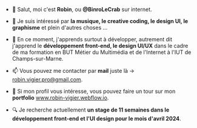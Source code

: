 - 👋 Salut, moi c'est **Robin**, ou **@BinroLeCrab** sur internet.


- 👀 Je suis intéressé par **la musique, le creative coding, le design UI, le graphisme** et plein d'autres choses ...
- 🌱 En ce moment, j'apprends surtout à développer, autrement dit j'apprend le **développement front-end, le design UI/UX** dans le cadre de ma formation en BUT Métier du Multimédia et de l'Internet à l'IUT de Champs-sur-Marne.
<!--- - 💞️ I’m looking to collaborate on ...--->


- 📫 Vous pouvez me contacter par **mail** juste là -> robin.vigier.pro@gmail.com.


- 💾 Si mon profil vous intéresse, vous pouvez faire un tour sur mon **portfolio** www.robin-vigier.webflow.io.
- 🔍 Je recherche actuellement **un stage de 11 semaines dans le développement front-end et l'UI design pour le mois d'avril 2024**.

<!---
BinroLeCrab/BinroLeCrab is a ✨ special ✨ repository because its `README.md` (this file) appears on your GitHub profile.
You can click the Preview link to take a look at your changes.
--->
